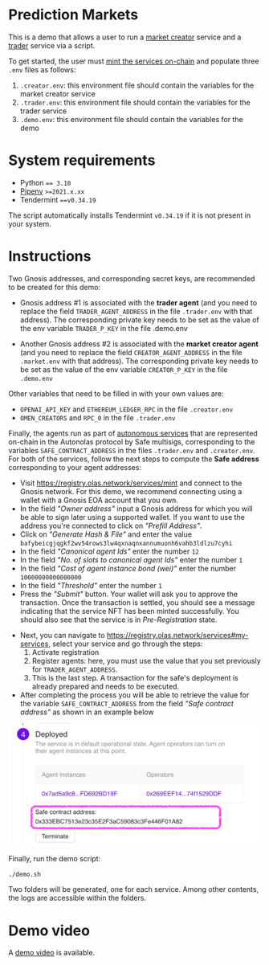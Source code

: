 # Prediction Markets

This is a demo that allows a user to run a [market creator](https://github.com/valory-xyz/market-creator) service
and a [trader](https://github.com/valory-xyz/trader) service via a script. 

To get started, the user must [mint the services on-chain](https://docs.autonolas.network/protocol/mint_packages_nfts/#mint-a-service) 
and populate three `.env` files as follows:
1. `.creator.env`: this environment file should contain the variables for the market creator service
2. `.trader.env`: this environment file should contain the variables for the trader service
3. `.demo.env`: this environment file should contain the variables for the demo

# System requirements

  - Python `== 3.10`
  - [Pipenv](https://pipenv.pypa.io/en/latest/installation/) `>=2021.x.xx`
  - Tendermint `==v0.34.19`

The script automatically installs Tendermint `v0.34.19` if it is not present in your system.

# Instructions

Two Gnosis addresses, and corresponding secret keys, are recommended to be created for this demo:

* Gnosis address #1 is associated with the **trader agent** (and you need to replace the field `TRADER_AGENT_ADDRESS` in the file `.trader.env` with that address). The corresponding private key needs to be set as the value of the env variable `TRADER_P_KEY` in the file .demo.env

* Another Gnosis address #2 is associated with the **market creator agent** (and you need to replace the field `CREATOR_AGENT_ADDRESS` in the file `.market.env` with that address). The corresponding private key needs to be set as the value of the env variable `CREATOR_P_KEY` in the file `.demo.env`

Other variables that need to be filled in with your own values are:

* `OPENAI_API_KEY` and `ETHEREUM_LEDGER_RPC` in the file `.creator.env`
* `OMEN_CREATORS` and `RPC_0` in the file `.trader.env`

Finally, the agents run as part of [autonomous services](https://docs.autonolas.network/open-autonomy/get_started/what_is_an_agent_service/) 
that are represented on-chain in the Autonolas protocol by Safe multisigs, 
corresponding to the variables `SAFE_CONTRACT_ADDRESS` in the files `.trader.env` and `.creator.env`. 
For both of the services, follow the next steps to compute the **Safe address** corresponding to your agent addresses:

* Visit https://registry.olas.network/services/mint and connect to the Gnosis network. For this demo, we recommend connecting using a wallet with a Gnosis EOA account that you own.
* In the field *"Owner address"* input a Gnosis address for which you will be able to sign later using a supported wallet. If you want to use the address you're connected to click on *"Prefill Address"*.
* Click on *"Generate Hash & File"* and enter the value `bafybeicgjqgkf2wv54rows3lw4qxnaqnxannumuonh6vahb3ldlzu7cyhi`
* In the field *"Canonical agent Ids"* enter the number `12`
* In the field *"No. of slots to canonical agent Ids"* enter the number `1`
* In the field *"Cost of agent instance bond (wei)"* enter the number `10000000000000000`
* In the field *"Threshold"* enter the number `1`
* Press the *"Submit"* button. Your wallet will ask you to approve the transaction. Once the transaction is settled, you should see a message indicating that the service NFT has been minted successfully. You should also see that the service is in _Pre-Registration_ state.
- Next, you can navigate to https://registry.olas.network/services#my-services, select your service and go through the steps:
  1. Activate registration
  2. Register agents: here, you must use the value that you set previously for `TRADER_AGENT_ADDRESS`.
  3. This is the last step. A transaction for the safe's deployment is already prepared and needs to be executed.
- After completing the process you will be able to retrieve the value for the variable `SAFE_CONTRACT_ADDRESS` from the field *"Safe contract address"* as shown in an example below

<img src="/img/safe_address_screenshot.png" alt="Safe address field]" width="500"/>

Finally, run the demo script:
```shell
./demo.sh
```

Two folders will be generated, one for each service. Among other contents, the logs are accessible within the folders.

# Demo video

A [demo video](./img/demo_predicition_markets.mp4) is available.
